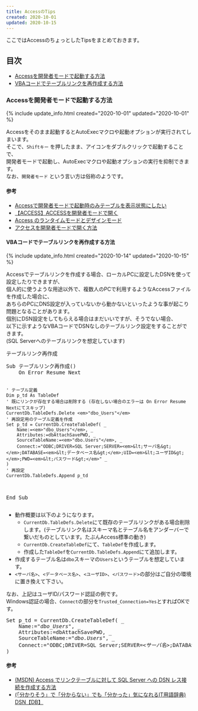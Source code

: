 ```yaml
---
title: AccessのTips
created: 2020-10-01
updated: 2020-10-15
---
```

ここではAccessのちょっとしたTipsをまとめておきます。

## <a name="index">目次</a>

- [Accessを開発者モードで起動する方法](#how-to-launch-access-in-developer-mode)
- [VBAコードでテーブルリンクを再作成する方法](#how-to-recreate-table-link-using-vba-code)

### <a name="how-to-launch-access-in-developer-mode">Accessを開発者モードで起動する方法</a>
{% include update_info.html created="2020-10-01" updated="2020-10-01" %}

Accessをそのまま起動するとAutoExecマクロや起動オプションが実行されてしまいます。  
そこで、`Shiftキー` を押したまま、アイコンをダブルクリックで起動することで、  
開発者モードで起動し、AutoExecマクロや起動オプションの実行を抑制できます。  
なお、`開発者モード` という言い方は俗称のようです。

#### <a name="how-to-launch-access-in-developer-mode-reference">参考</a>

- [Accessで開発者モードで起動時のみテーブルを表示状態にしたい](https://teratail.com/questions/214096)
- [【ACCESS】ACCESSを開発者モードで開く](http://blog.subnetwork.jp/?p=461)
- [Access のランタイムモードとデザインモード](https://www.itlab51.com/?p=84)
- [アクセスを開発者モードで開く方法](https://note.mokuzine.net/ms-access-open-dev-mode/)

#### <a name="how-to-recreate-table-link-using-vba-code">VBAコードでテーブルリンクを再作成する方法</a>
{% include update_info.html created="2020-10-14" updated="2020-10-15" %}

Accessでテーブルリンクを作成する場合、ローカルPCに設定したDSNを使って設定したりできますが、  
個人的に使うような用途以外で、複数人のPCで利用するようなAccessファイルを作成した場合に、  
あちらのPCにDNS設定が入っていないから動かないといったような事が起こり問題となることがあります。  
個別にDSN設定をしてもらえる場合はまだいいですが、そうでない場合、  
以下に示すようなVBAコードでDSNなしのテーブルリンク設定をすることができます。  
(SQL Serverへのテーブルリンクを想定しています)

<div class="code-box">
<div class="title">テーブルリンク再作成</div>
<pre>
Sub テーブルリンク再作成()
    On Error Resume Next
    
    ' テーブル定義
    Dim p_td As TableDef
    ' 既にリンクが存在する場合は削除する (存在しない場合のエラーは On Error Resume Nextにてスキップ)
    CurrentDb.TableDefs.Delete <em>"dbo_Users"</em>
    ' 再設定用のテーブル定義を作成
    Set p_td = CurrentDb.CreateTableDef( _
        Name:=<em>"dbo_Users"</em>, _
        Attributes:=dbAttachSavePWD, _
        SourceTableName:=<em>"dbo.Users"</em>, _
        Connect:="ODBC;DRIVER=SQL Server;SERVER=<em>&lt;サーバ名&gt;</em>;DATABASE=<em>&lt;データベース名&gt;</em>;UID=<em>&lt;ユーザID&gt;</em>;PWD=<em>&lt;パスワード&gt;</em>" _
    )
    ' 再設定
    CurrentDb.TableDefs.Append p_td
End Sub
</pre>
</div>

- 動作概要は以下のようになります。
  - `CurrentDb.TableDefs.Delete`にて既存のテーブルリンクがある場合削除します。(テーブルリンク名はスキーマ名とテーブル名をアンダーバーで繋いだものとしています。たぶんAccess標準の動き)
  - `CurrentDb.CreateTableDef`にて、`TableDef`を作成します。
  - 作成した`TableDef`を`CurrentDb.TableDefs.Append`にて追加します。
- 作成するテーブル名は`dbo`スキーマの`Users`というテーブルを想定しています。
- `<サーバ名>`、`<データベース名>`、`<ユーザID>`、`<パスワード>`の部分はご自分の環境に置き換えて下さい。

なお、上記はユーザID/パスワード認証の例です。  
Windows認証の場合、`Connect`の部分を`Trusted_Connection=Yes`とすればOKです。

<div class="code-box no-title">
<pre>
Set p_td = CurrentDb.CreateTableDef( _
    Name:=<em>"dbo_Users"</em>, _
    Attributes:=dbAttachSavePWD, _
    SourceTableName:=<em>"dbo.Users"</em>, _
    Connect:="ODBC;DRIVER=SQL Server;SERVER=<em>&lt;サーバ名&gt;</em>;DATABASE=<em>&lt;データベース名&gt;</em>;<em class="blue">Trusted_Connection=Yes</em>" _
)
</pre>
</div>

#### <a name="how-to-recreate-table-link-using-vba-code-reference">参考</a>

- [(MSDN) Access でリンクテーブルに対して SQL Server への DSN レス接続を作成する方法](https://docs.microsoft.com/ja-jp/office/troubleshoot/access/create-dsn-less-connection-linkted-table)
- [(「分かりそう」で「分からない」でも「分かった」気になれるIT用語辞典) DSN【DB】](https://wa3.i-3-i.info/word12383.html)